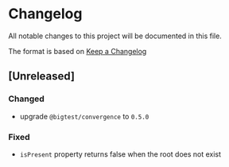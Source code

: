 # Changelog
All notable changes to this project will be documented in this file.

The format is based on [Keep a Changelog](http://keepachangelog.com/en/1.0.0/)

## [Unreleased]

### Changed

- upgrade `@bigtest/convergence` to `0.5.0`

### Fixed

- `isPresent` property returns false when the root does not exist
